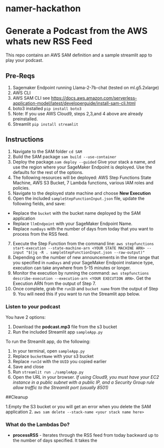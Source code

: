 # namer-hackathon
# Generate a Podcast from the AWS whats new RSS Feed

This repo contains an AWS SAM definition and a sample streamlit app to play your podcast.

## Pre-Reqs
1. Sagemaker Endpoint running Llama-2-7b-chat (tested on ml.g5.2xlarge)
2. AWS CLI
3. AWS SAM CLI   see https://docs.aws.amazon.com/serverless-application-model/latest/developerguide/install-sam-cli.html
4. boto3 installed `pip install boto3`
5. Note: If you use AWS Cloud9, steps 2,3,and 4 above are already preinstalled.
6. Streamlit `pip install streamlit`

## Instructions

1. Navigate to the SAM folder `cd SAM`
2. Build the SAM package `sam build --use-container`
3. Deploy the package.`sam deploy --guided`  Give your stack a name, and use the region where your SageMaker Endpoint is deployed.  Use the defaults for the rest of the options.
4. The following resources will be deployed: AWS Step Functions State Machine, AWS S3 Bucket, 7 Lambda functions, various IAM roles and policies.
5. Navigate to the deployed state machine and choose **New Execution**
6. Open the included `sampleStepFunctionInput.json` file, update the following fields, and save:
* Replace the `bucket` with the bucket name deployed by the SAM application
*  Replace `llmEndpoint` with your SageMaker Endpoint Name.
*  Replace `numDays` with the number of days from today that you want to process from the RSS feed.
7. Execute the Step Function from the command line: `aws stepfunctions start-execution --state-machine-arn <YOUR STATE MACHINE ARN> --input "$(jq -R . sampleStepFunctionInput.json --raw-output)"`
8. Depending on the number of new announcements in the time range that you specified in `numDays` and your SageMaker Endpoint instance type, execution can take anywhere from 5-15 minutes or longer.
9. Monitor the execution by running the command: `aws stepfunctions describe-execution --execution-arn <YOUR EXECUTION ARN>`.  Get the Execution ARN from the output of Step 7.
10. Once complete, grab the `runID` and `bucket name` from the output of Step 9.  You will need this if you want to run the Streamlit app below.

### Listen to your podcast
You have 2 options:
1. Download the **podcast.mp3** file from the s3 bucket
2. Run the included Streamlit app `sampleApp.py`

To run the Streamlit app, do the following:
1. In your terminal, open `sampleApp.py`
2. Replace `bucketName` with your s3 bucket
3. Replace `runId` with the `UUID` you copied earlier
4. Save and close
5. Run `streamlit run ./sampleApp.py`
6. Open the URL in your browser.  *If using Cloud9, you must have your EC2 instance in a public subnet with a public IP, and a Security Group rule allow traffic to the Streamlit port (usually 8501)*


##Cleanup

1.Empty the S3 bucket or you will get an error when you delete the SAM application
2. `aws sam delete --stack-name <your stack name here>`



### What do the Lambdas Do?

* **processRSS** - Iterates through the RSS feed from today backward up to the number of days specified.  It takes the 